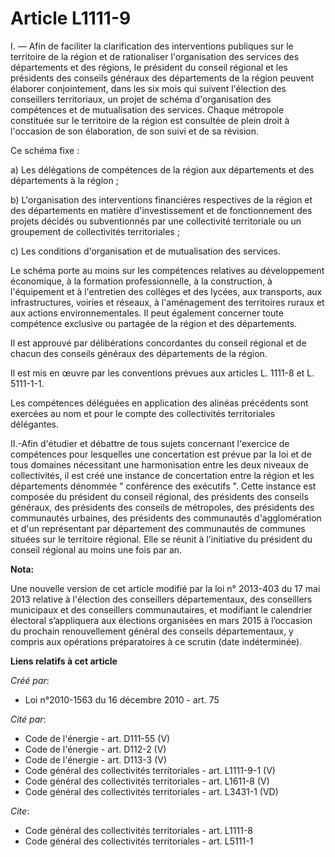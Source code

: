 # Article L1111-9

I. ― Afin de faciliter la clarification des interventions publiques sur le territoire de la région et de rationaliser
l'organisation des services des départements et des régions, le président du conseil régional et les présidents des conseils
généraux des départements de la région peuvent élaborer conjointement, dans les six mois qui suivent l'élection des
conseillers territoriaux, un projet de schéma d'organisation des compétences et de mutualisation des services. Chaque
métropole constituée sur le territoire de la région est consultée de plein droit à l'occasion de son élaboration, de son
suivi et de sa révision. 

Ce schéma fixe : 

a) Les délégations de compétences de la région aux départements et des départements à la région ; 

b) L'organisation des interventions financières respectives de la région et des départements en matière d'investissement et
de fonctionnement des projets décidés ou subventionnés par une collectivité territoriale ou un groupement de collectivités
territoriales ; 

c) Les conditions d'organisation et de mutualisation des services. 

Le schéma porte au moins sur les compétences relatives au développement économique, à la formation professionnelle, à la
construction, à l'équipement et à l'entretien des collèges et des lycées, aux transports, aux infrastructures, voiries et
réseaux, à l'aménagement des territoires ruraux et aux actions environnementales. Il peut également concerner toute
compétence exclusive ou partagée de la région et des départements. 

Il est approuvé par délibérations concordantes du conseil régional et de chacun des conseils généraux des départements de la
région. 

Il est mis en œuvre par les conventions prévues aux articles L. 1111-8 et L. 5111-1-1. 

Les compétences déléguées en application des alinéas précédents sont exercées au nom et pour le compte des collectivités
territoriales délégantes. 

II.-Afin d'étudier et débattre de tous sujets concernant l'exercice de compétences pour lesquelles une concertation est
prévue par la loi et de tous domaines nécessitant une harmonisation entre les deux niveaux de collectivités, il est créé une
instance de concertation entre la région et les départements dénommée " conférence des exécutifs ". Cette instance est
composée du président du conseil régional, des présidents des conseils généraux, des présidents des conseils de métropoles,
des présidents des communautés urbaines, des présidents des communautés d'agglomération et d'un représentant par département
des communautés de communes situées sur le territoire régional. Elle se réunit à l'initiative du président du conseil
régional au moins une fois par an.

**Nota:**

Une nouvelle version de cet article modifié par la loi n° 2013-403 du 17 mai 2013 relative à l'élection des conseillers
départementaux, des conseillers municipaux et des conseillers communautaires, et modifiant le calendrier électoral
s’appliquera aux élections organisées en mars 2015 à l’occasion du prochain renouvellement général des conseils
départementaux, y compris aux opérations préparatoires à ce scrutin (date indéterminée).

**Liens relatifs à cet article**

_Créé par_:

  - Loi n°2010-1563 du 16 décembre 2010 - art. 75

_Cité par_:

  - Code de l'énergie - art. D111-55 (V)
  - Code de l'énergie - art. D112-2 (V)
  - Code de l'énergie - art. D113-3 (V)
  - Code général des collectivités territoriales - art. L1111-9-1 (V)
  - Code général des collectivités territoriales - art. L1611-8 (V)
  - Code général des collectivités territoriales - art. L3431-1 (VD)

_Cite_:

  - Code général des collectivités territoriales - art. L1111-8
  - Code général des collectivités territoriales - art. L5111-1
